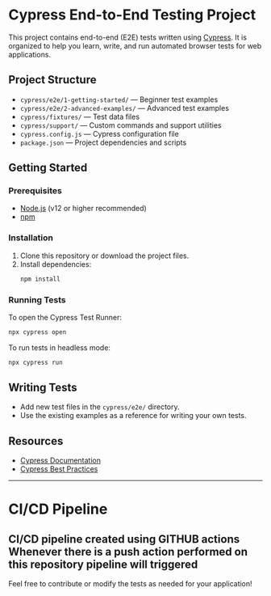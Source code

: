 # Cypress End-to-End Testing Project

This project contains end-to-end (E2E) tests written using [Cypress](https://www.cypress.io/). It is organized to help you learn, write, and run automated browser tests for web applications.

## Project Structure

- `cypress/e2e/1-getting-started/` — Beginner test examples
- `cypress/e2e/2-advanced-examples/` — Advanced test examples
- `cypress/fixtures/` — Test data files
- `cypress/support/` — Custom commands and support utilities
- `cypress.config.js` — Cypress configuration file
- `package.json` — Project dependencies and scripts

## Getting Started

### Prerequisites
- [Node.js](https://nodejs.org/) (v12 or higher recommended)
- [npm](https://www.npmjs.com/)

### Installation
1. Clone this repository or download the project files.
2. Install dependencies:
   ```sh
   npm install
   ```

### Running Tests
To open the Cypress Test Runner:
```sh
npx cypress open
```

To run tests in headless mode:
```sh
npx cypress run
```

## Writing Tests
- Add new test files in the `cypress/e2e/` directory.
- Use the existing examples as a reference for writing your own tests.

## Resources
- [Cypress Documentation](https://docs.cypress.io/)
- [Cypress Best Practices](https://docs.cypress.io/guides/references/best-practices)

---
# CI/CD Pipeline
CI/CD pipeline created using GITHUB actions 
Whenever there is a push action performed on this repository
pipeline will triggered
---

Feel free to contribute or modify the tests as needed for your application!
